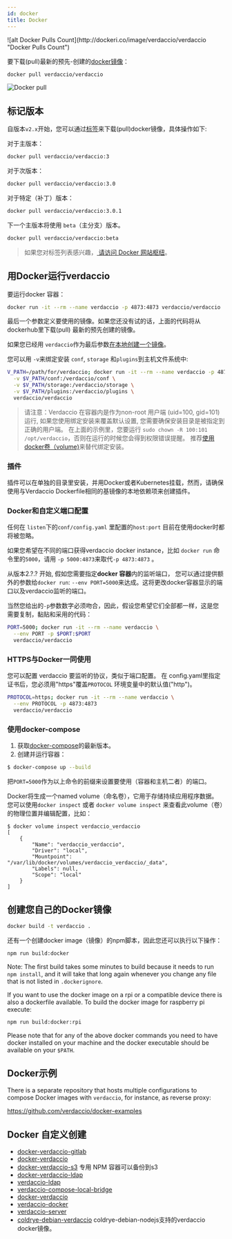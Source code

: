 ```yaml
---
id: docker
title: Docker
---
```

<div class="docker-count">
  ![alt Docker Pulls Count](http://dockeri.co/image/verdaccio/verdaccio "Docker Pulls Count")
</div>

要下载(pull)最新的预先-创建的[docker镜像](https://hub.docker.com/r/verdaccio/verdaccio/)：

```bash
docker pull verdaccio/verdaccio
```

![Docker pull](/svg/docker_verdaccio.gif)

## 标记版本

自版本`v2.x`开始，您可以通过[标签](https://hub.docker.com/r/verdaccio/verdaccio/tags/)来下载(pull)docker镜像，具体操作如下:

对于主版本：

```bash
docker pull verdaccio/verdaccio:3
```

对于次版本：

```bash
docker pull verdaccio/verdaccio:3.0
```

对于特定（补丁）版本：

```bash
docker pull verdaccio/verdaccio:3.0.1
```

下一个主版本将使用 `beta`（主分支）版本。

```bash
docker pull verdaccio/verdaccio:beta
```

> 如果您对标签列表感兴趣，[ 请访问 Docker 网站枢纽](https://hub.docker.com/r/verdaccio/verdaccio/tags/)。

## 用Docker运行verdaccio

要运行docker 容器：

```bash
docker run -it --rm --name verdaccio -p 4873:4873 verdaccio/verdaccio
```

最后一个参数定义要使用的镜像。如果您还没有试的话，上面的代码将从dockerhub里下载(pull) 最新的预先创建的镜像。

如果您已经用 `verdaccio`作为最后参数[在本地创建一个镜像](#build-your-own-docker-image)。

您可以用 `-v`来绑定安装 `conf`, `storage` 和`plugins`到主机文件系统中:

```bash
V_PATH=/path/for/verdaccio; docker run -it --rm --name verdaccio -p 4873:4873 \
  -v $V_PATH/conf:/verdaccio/conf \
  -v $V_PATH/storage:/verdaccio/storage \
  -v $V_PATH/plugins:/verdaccio/plugins \
  verdaccio/verdaccio
```

> 请注意：Verdaccio 在容器内是作为non-root 用户端 (uid=100, gid=101) 运行, 如果您使用绑定安装来覆盖默认设置, 您需要确保安装目录是被指定到正确的用户端。 在上面的示例里，您要运行 `sudo chown -R 100:101 /opt/verdaccio`，否则在运行的时候您会得到权限错误提醒。 推荐[使用docker卷（volume)](https://docs.docker.com/storage/volumes/)来替代绑定安装。

### 插件

插件可以在单独的目录里安装，并用Docker或者Kubernetes挂载，然而，请确保使用与Verdaccio Dockerfile相同的基镜像的本地依赖项来创建插件。

### Docker和自定义端口配置

任何在 `listen`下的`conf/config.yaml` 里配置的`host:port` 目前在使用docker时都将被忽略。

如果您希望在不同的端口获得verdaccio docker instance，比如 `docker run` 命令里的`5000`，请用 `-p 5000:4873`来取代`-p 4873:4873` 。

从版本2.?.? 开始, 假如您需要指定**docker 容器**内的监听端口， 您可以通过提供额外的参数给`docker run`: `--env PORT=5000`来达成。这将更改docker容器显示的端口以及verdaccio监听的端口。

当然您给出的`-p`参数数字必须吻合，因此，假设您希望它们全部都一样，这是您需要复制，黏贴和采用的代码：

```bash
PORT=5000; docker run -it --rm --name verdaccio \
  --env PORT -p $PORT:$PORT
  verdaccio/verdaccio
```

### HTTPS与Docker一同使用

您可以配置 verdaccio 要监听的协议，类似于端口配置。 在 config.yaml里指定证书后，您必须用"https"覆盖`PROTOCOL` 环境变量中的默认值("http")。

```bash
PROTOCOL=https; docker run -it --rm --name verdaccio \
  --env PROTOCOL -p 4873:4873
  verdaccio/verdaccio
```

### 使用docker-compose

1. 获取[docker-compose](https://github.com/docker/compose)的最新版本。
2. 创建并运行容器：

```bash
$ docker-compose up --build
```

把`PORT=5000`作为以上命令的前缀来设置要使用（容器和主机二者）的端口。

Docker将生成一个named volume（命名卷），它用于存储持续应用程序数据。 您可以使用`docker inspect` 或者 `docker volume inspect` 来查看此volume（卷）的物理位置并编辑配置，比如：

    $ docker volume inspect verdaccio_verdaccio
    [
        {
            "Name": "verdaccio_verdaccio",
            "Driver": "local",
            "Mountpoint": "/var/lib/docker/volumes/verdaccio_verdaccio/_data",
            "Labels": null,
            "Scope": "local"
        }
    ]
    
    

## 创建您自己的Docker镜像

```bash
docker build -t verdaccio .
```

还有一个创建docker image（镜像）的npm脚本，因此您还可以执行以下操作：

```bash
npm run build:docker
```

Note: The first build takes some minutes to build because it needs to run `npm install`, and it will take that long again whenever you change any file that is not listed in `.dockerignore`.

If you want to use the docker image on a rpi or a compatible device there is also a dockerfile available. To build the docker image for raspberry pi execute:

```bash
npm run build:docker:rpi
```

Please note that for any of the above docker commands you need to have docker installed on your machine and the docker executable should be available on your `$PATH`.

## Docker示例

There is a separate repository that hosts multiple configurations to compose Docker images with `verdaccio`, for instance, as reverse proxy:

<https://github.com/verdaccio/docker-examples>

## Docker 自定义创建

* [docker-verdaccio-gitlab](https://github.com/snics/docker-verdaccio-gitlab)
* [docker-verdaccio](https://github.com/deployable/docker-verdaccio)
* [docker-verdaccio-s3](https://github.com/asynchrony/docker-verdaccio-s3) 专用 NPM 容器可以备份到s3
* [docker-verdaccio-ldap](https://github.com/snadn/docker-verdaccio-ldap)
* [verdaccio-ldap](https://github.com/nathantreid/verdaccio-ldap)
* [verdaccio-compose-local-bridge](https://github.com/shingtoli/verdaccio-compose-local-bridge)
* [docker-verdaccio](https://github.com/Global-Solutions/docker-verdaccio)
* [verdaccio-docker](https://github.com/idahobean/verdaccio-docker)
* [verdaccio-server](https://github.com/andru255/verdaccio-server)
* [coldrye-debian-verdaccio](https://github.com/coldrye-docker/coldrye-debian-verdaccio) coldrye-debian-nodejs支持的verdaccio docker镜像。